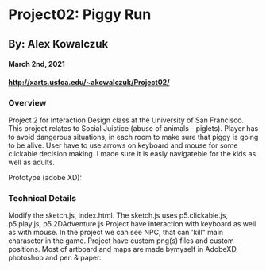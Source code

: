 # Project02: Piggy Run

## By: Alex Kowalczuk
#### March 2nd, 2021
#### http://xarts.usfca.edu/~akowalczuk/Project02/


### Overview
Project 2 for Interaction Design class at the University of San Francisco. This project relates to Social Juistice (abuse of animals - piglets). Player has to avoid dangerous situations, in each room to make sure that piggy is going to be alive. User have to use arrows on keyboard and mouse for some clickable decision making.
I made sure it is easly navigateble for the kids as well as adults. 

Prototype (adobe XD): 

### Technical Details

Modify the sketch.js, index.html.
The sketch.js uses p5.clickable.js, p5.play.js, p5.2DAdventure.js
Project have interaction with keyboard as well as with mouse. In the project we can see NPC, that can 'kill" main charascter in the game. Project have custom png(s) files and custom positions. Most of artboard and maps are made bymyself in AdobeXD, photoshop and pen & paper.
